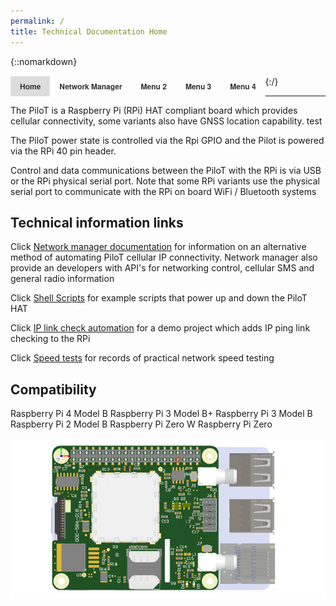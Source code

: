 ```yaml
---
permalink: /
title: Technical Documentation Home
---
```

{::nomarkdown}
<style> #primary_nav_wrap
{
	margin-top:15px
}

#primary_nav_wrap ul
{
	list-style:none;
	position:relative;
	float:left;
	margin:0;
	padding:0
}

#primary_nav_wrap ul a
{
	display:block;
	color:#333;
	text-decoration:none;
	font-weight:700;
	font-size:12px;
	line-height:32px;
	padding:0 15px;
	font-family:"HelveticaNeue","Helvetica Neue",Helvetica,Arial,sans-serif
}

#primary_nav_wrap ul li
{
	position:relative;
	float:left;
	margin:0;
	padding:0
}

#primary_nav_wrap ul li.current-menu-item
{
	background:#ddd
}

#primary_nav_wrap ul li:hover
{
	background:#f6f6f6
}

#primary_nav_wrap ul ul
{
	display:none;
	position:absolute;
	top:100%;
	left:0;
	background:#fff;
	padding:0
}

#primary_nav_wrap ul ul li
{
	float:none;
	width:200px
}

#primary_nav_wrap ul ul a
{
	line-height:120%;
	padding:10px 15px
}

#primary_nav_wrap ul ul ul
{
	top:0;
	left:100%
}

#primary_nav_wrap ul li:hover > ul
{
	display:block
	} </style>
<nav id="primary_nav_wrap">
<ul>
  <li class="current-menu-item"><a href="https://izzybobs.github.io/pilot/">Home</a></li>
  <li><a href="Network Manager Documentation">Network Manager</a>
    <ul>
      <li><a href="https://izzybobs.github.io/pilot/networkManagerDocs/Quickstart.html">Quickstart Guide</a></li>
      <li><a href="#">Sub Menu 2</a></li>
      <li><a href="#">Sub Menu 3</a></li>
      <li><a href="#">Sub Menu 4</a>
        <ul>
          <li><a href="#">Deep Menu 1</a>
            <ul>
              <li><a href="#">Sub Deep 1</a></li>
              <li><a href="#">Sub Deep 2</a></li>
              <li><a href="#">Sub Deep 3</a></li>
                <li><a href="#">Sub Deep 4</a></li>
            </ul>
          </li>
          <li><a href="#">Deep Menu 2</a></li>
        </ul>
      </li>
      <li><a href="#">Sub Menu 5</a></li>
    </ul>
  </li>
  <li><a href="#">Menu 2</a>
    <ul>
      <li><a href="#">Sub Menu 1</a></li>
      <li><a href="#">Sub Menu 2</a></li>
      <li><a href="#">Sub Menu 3</a></li>
    </ul>
  </li>
  <li><a href="#">Menu 3</a>
    <ul>
      <li class="dir"><a href="#">Sub Menu 1</a></li>
      <li class="dir"><a href="#">Sub Menu 2 THIS IS SO LONG IT MIGHT CAUSE AN ISSEUE BUT MAYBE NOT?</a>
        <ul>
          <li><a href="#">Category 1</a></li>
          <li><a href="#">Category 2</a></li>
          <li><a href="#">Category 3</a></li>
          <li><a href="#">Category 4</a></li>
          <li><a href="#">Category 5</a></li>
        </ul>
      </li>
      <li><a href="#">Sub Menu 3</a></li>
      <li><a href="#">Sub Menu 4</a></li>
      <li><a href="#">Sub Menu 5</a></li>
    </ul>
  </li>
  <li><a href="#">Menu 4</a></li>
</ul>
</nav>

{:/}

---
The PiloT is a Raspberry Pi \(RPi\) HAT compliant board which provides cellular
 connectivity, some variants also have GNSS location capability. test

The PiloT power state is controlled via the Rpi GPIO and the Pilot is powered
 via the RPi 40 pin header.

Control and data communications between the PiloT with the RPi is via USB or
 the RPi physical serial port. Note that some RPi variants use the physical serial port to communicate with the RPi on board WiFi / Bluetooth systems 

## Technical information links

Click [Network manager documentation](./networkManagerDocs/README.md) for
 information on an alternative method of automating PiloT cellular IP
  connectivity. Network manager also provide an developers with API's for 
  networking control, cellular SMS and general radio information   
  
Click [Shell Scripts](./scripts_pilotControl/) for example scripts that
 power up and down the PiloT HAT

Click [IP link check automation](./scripts_python_checkIp/README.md) for a demo
 project which adds IP ping link checking to the RPi
 
Click [Speed tests](./speedtests/README.md) for records of practical
 network speed testing

## Compatibility

Raspberry Pi 4 Model B
Raspberry Pi 3 Model B+
Raspberry Pi 3 Model B
Raspberry Pi 2 Model B
Raspberry Pi Zero W
Raspberry Pi Zero



![Picture of PiloT_should appear here alt <](./images/PilotPCA.png "Pilot")


